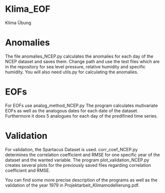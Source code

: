 # Klima_EOF
Klima Übung

# Anomalies
The file anomalies_NCEP.py calculates the anomalies for each day of the NCEP dataset and saves them.
Change path and use the test files which are in the repository for sea level pressure, relative humidity and specific humidity. You will also need utils.py for calculating the anomalies.

# EOFs
For EOFs use analog_method_NCEP.py
The program calculates mutivariate EOFs as well as the analogous dates for each date of the dataset. Furthermore it does 5 analogues for each day of the predifined time series. 

# Validation 
For validation, the Spartacus Dataset is used. corr_coef_NCEP.py determines the correlation coefficient and RMSE for one specific year of the dataset and the wanted variable. The program plot_validation_NCEP.py creates several plots for the previously saved files regarding correlation coefficient and RMSE.

You can find some more precise description of the programs as well as the validation of the year 1979 in Projektarbeit_Klimamodellierung.pdf. 

